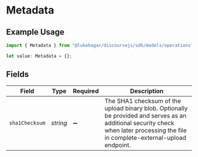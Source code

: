 # Metadata

## Example Usage

```typescript
import { Metadata } from "@lukehagar/discoursejs/sdk/models/operations";

let value: Metadata = {};
```

## Fields

| Field                                                                                                                                                                               | Type                                                                                                                                                                                | Required                                                                                                                                                                            | Description                                                                                                                                                                         |
| ----------------------------------------------------------------------------------------------------------------------------------------------------------------------------------- | ----------------------------------------------------------------------------------------------------------------------------------------------------------------------------------- | ----------------------------------------------------------------------------------------------------------------------------------------------------------------------------------- | ----------------------------------------------------------------------------------------------------------------------------------------------------------------------------------- |
| `sha1Checksum`                                                                                                                                                                      | *string*                                                                                                                                                                            | :heavy_minus_sign:                                                                                                                                                                  | The SHA1 checksum of the upload binary blob. Optionally be provided and serves as an additional security check when later processing the file in complete-external-upload endpoint. |